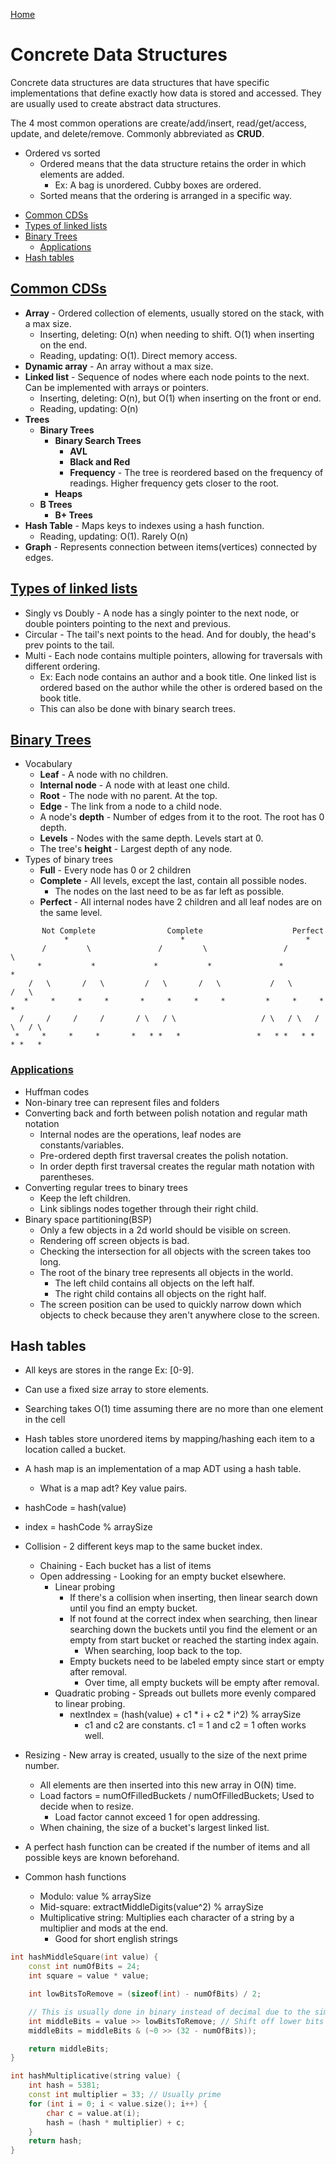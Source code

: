 [Home](../README.md#data-structures)

# Concrete Data Structures
Concrete data structures are data structures that have specific implementations that define exactly how data is stored and accessed. They are usually used to create abstract data structures.

The 4 most common operations are create/add/insert, read/get/access, update, and delete/remove. Commonly abbreviated as **CRUD**.

- Ordered vs sorted
	- Ordered means that the data structure retains the order in which elements are added.
		- Ex: A bag is unordered. Cubby boxes are ordered.
	- Sorted means that the ordering is arranged in a specific way.

<!-- TOC -->

- [Common CDSs](#common-cdss)
- [Types of linked lists](#types-of-linked-lists)
- [Binary Trees](#binary-trees)
	- [Applications](#applications)
- [Hash tables](#hash-tables)

<!-- /TOC -->

## [Common CDSs](#concrete-data-structures)

- **Array** - Ordered collection of elements, usually stored on the stack, with a max size.
	- Inserting, deleting: O(n) when needing to shift. O(1) when inserting on the end.
	- Reading, updating: O(1). Direct memory access.
- **Dynamic array** - An array without a max size.
- **Linked list** - Sequence of nodes where each node points to the next. Can be implemented with arrays or pointers.
	- Inserting, deleting: O(n), but O(1) when inserting on the front or end.
	- Reading, updating: O(n)
- **Trees**
	- **Binary Trees**
		- **Binary Search Trees**
			- **AVL**
			- **Black and Red**
			- **Frequency** - The tree is reordered based on the frequency of readings. Higher frequency gets closer to the root.
		- **Heaps**
	- **B Trees**
		- **B+ Trees**
- **Hash Table** - Maps keys to indexes using a hash function.
	- Reading, updating: O(1). Rarely O(n)
- **Graph** - Represents connection between items(vertices) connected by edges.

## [Types of linked lists](#concrete-data-structures)
- Singly vs Doubly - A node has a singly pointer to the next node, or double pointers pointing to the next and previous.
- Circular - The tail's next points to the head. And for doubly, the head's prev points to the tail.
- Multi - Each node contains multiple pointers, allowing for traversals with different ordering.
	- Ex: Each node contains an author and a book title. One linked list is ordered based on the author while the other is ordered based on the book title.
	- This can also be done with binary search trees.

## [Binary Trees](#concrete-data-structures)
- Vocabulary
	- **Leaf** - A node with no children.
	- **Internal node** - A node with at least one child.
	- **Root** - The node with no parent. At the top.
	- **Edge** - The link from a node to a child node.
	- A node's **depth** - Number of edges from it to the root. The root has 0 depth.
	- **Levels** - Nodes with the same depth. Levels start at 0.
	- The tree's **height** - Largest depth of any node.
- Types of binary trees
	- **Full** - Every node has 0 or 2 children
	- **Complete** - All levels, except the last, contain all possible nodes.
		- The nodes on the last need to be as far left as possible.
	- **Perfect** - All internal nodes have 2 children and all leaf nodes are on the same level.

 ```
        Not Complete                Complete                    Perfect
             *                         *                           *
        /         \               /         \                 /         \
       *           *             *           *               *           *
     /   \       /   \         /   \       /   \           /   \       /   \
    *     *     *     *       *     *     *     *         *     *     *     *
   /     /     /     /       / \   / \                   / \   / \   / \   / \
  *     *     *     *       *   * *   *                 *   * *   * *   * *   *
 ```

### [Applications](#concrete-data-structures)
- Huffman codes
- Non-binary tree can represent files and folders
- Converting back and forth between polish notation and regular math notation
	- Internal nodes are the operations, leaf nodes are constants/variables.
	- Pre-ordered depth first traversal creates the polish notation.
	- In order depth first traversal creates the regular math notation with parentheses.
- Converting regular trees to binary trees
	- Keep the left children.
	- Link siblings nodes together through their right child.
- Binary space partitioning(BSP)
	- Only a few objects in a 2d world should be visible on screen.
	- Rendering off screen objects is bad.
	- Checking the intersection for all objects with the screen takes too long.
	- The root of the binary tree represents all objects in the world.
		- The left child contains all objects on the left half.
		- The right child contains all objects on the right half.
	- The screen position can be used to quickly narrow down which objects to check because they aren't anywhere close to the screen.

## Hash tables
- All keys are stores in the range Ex: [0-9].
- Can use a fixed size array to store elements.
- Searching takes O(1) time assuming there are no more than one element in the cell

- Hash tables store unordered items by mapping/hashing each item to a location called a bucket.
- A hash map is an implementation of a map ADT using a hash table.
	- What is a map adt? Key value pairs.

- hashCode = hash(value)
- index = hashCode % arraySize

- Collision - 2 different keys map to the same bucket index.
	- Chaining - Each bucket has a list of items
	- Open addressing - Looking for an empty bucket elsewhere.
		- Linear probing
			- If there's a collision when inserting, then linear search down until you find an empty bucket.
			- If not found at the correct index when searching, then linear searching down the buckets until you find the element or an empty from start bucket or reached the starting index again.
				- When searching, loop back to the top.
			- Empty buckets need to be labeled empty since start or empty after removal.
				- Over time, all empty buckets will be empty after removal.
		- Quadratic probing - Spreads out bullets more evenly compared to linear probing.
			- nextIndex = (hash(value) + c1 * i + c2 * i^2) % arraySize
				- c1 and c2 are constants. c1 = 1 and c2 = 1 often works well.

- Resizing - New array is created, usually to the size of the next prime number.
	- All elements are then inserted into this new array in O(N) time.
	- Load factors = numOfFilledBuckets / numOfFilledBuckets; Used to decide when to resize.
		- Load factor cannot exceed 1 for open addressing.
	- When chaining, the size of a bucket's largest linked list.

- A perfect hash function can be created if the number of items and all possible keys are known beforehand.

- Common hash functions
	- Modulo: value % arraySize
	- Mid-square: extractMiddleDigits(value^2) % arraySize
	- Multiplicative string: Multiplies each character of a string by a multiplier and mods at the end.
		- Good for short english strings

```C++
int hashMiddleSquare(int value) {
	const int numOfBits = 24;
	int square = value * value;

	int lowBitsToRemove = (sizeof(int) - numOfBits) / 2;

	// This is usually done in binary instead of decimal due to the simplification
	int middleBits = value >> lowBitsToRemove; // Shift off lower bits
	middleBits = middleBits & (~0 >> (32 - numOfBits));

	return middleBits;
}
```

```C++
int hashMultiplicative(string value) {
	int hash = 5381;
	const int multiplier = 33; // Usually prime
	for (int i = 0; i < value.size(); i++) {
		char c = value.at(i);
		hash = (hash * multiplier) + c;
	}
	return hash;
}
```